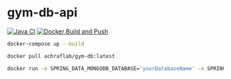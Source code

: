 # gym-db-api


[![Java CI](https://github.com/GravityDarkLab/gym-db-api/actions/workflows/java-ci.yml/badge.svg?branch=main&event=push)](https://github.com/GravityDarkLab/gym-db-api/actions/workflows/java-ci.yml)
[![Docker Build and Push](https://github.com/GravityDarkLab/gym-db-api/actions/workflows/docker-build-push.yml/badge.svg?branch=main&event=push)](https://github.com/GravityDarkLab/gym-db-api/actions/workflows/docker-build-push.yml)
```bash
docker-compose up --build
```
```bash
docker pull achraflab/gym-db:latest
```
```bash
docker run -e SPRING_DATA_MONGODB_DATABASE='yourDatabaseName' -e SPRING_DATA_MONGODB_URI='yourMongoDbUri' -p 8081:8081 gym-db --name gym-db
```

